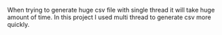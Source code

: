 When trying to generate huge csv file with single thread it will take huge amount of time. 
In this project I used multi thread to generate csv more quickly.
